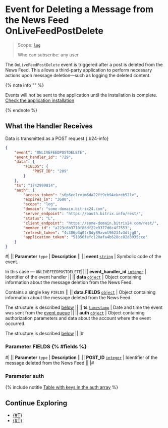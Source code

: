 # Event for Deleting a Message from the News Feed OnLiveFeedPostDelete

> Scope: [`log`](../../scopes/permissions.md)
>
> Who can subscribe: any user

The `OnLiveFeedPostDelete` event is triggered after a post is deleted from the News Feed. This allows a third-party application to perform necessary actions upon message deletion—such as logging the deleted content.

{% note info "" %}

Events will not be sent to the application until the installation is complete. [Check the application installation](../../../settings/app-installation/installation-finish.md)

{% endnote %}

## What the Handler Receives

Data is transmitted as a POST request {.b24-info}

```json
{
    "event": "ONLIVEFEEDPOSTDELETE",
    "event_handler_id": "729",
    "data": {
        "FIELDS": {
            "POST_ID": "209"
        }
    },
    "ts": "1742999814",
    "auth": {
        "access_token": "s6p6eclrvim6da22ft9ch94ekreb52lv",
        "expires_in": "3600",
        "scope": "log",
        "domain": "some-domain.bitrix24.com",
        "server_endpoint": "https://oauth.bitrix.info/rest/",
        "status": "L",
        "client_endpoint": "https://some-domain.bitrix24.com/rest/",
        "member_id": "a223c6b3710f85df22e9377d6c4f7553",
        "refresh_token": "4s386p3q0tr8dy89xvmt96234v3dljg8",
        "application_token": "51856fefc120afa4b628cc82d3935cce"
    }
}
```

#|
|| **Parameter**
`type` | **Description** ||
|| **event**
[`string`](../../data-types.md) | Symbolic code of the event.

In this case — `ONLIVEFEEDPOSTDELETE`||
|| **event_handler_id**
[`integer`](../../data-types.md) | Identifier of the event handler ||
|| **data**
[`object`](../../data-types.md) | Object containing information about the message deletion from the News Feed.

Contains a single key `FIELDS` ||
|| **data.FIELDS**
[`object`](../../data-types.md) | Object containing information about the message deleted from the News Feed.

The structure is described [below](#fields) ||
|| **ts**
[`timestamp`](../../data-types.md) | Date and time the event was sent from the [event queue](../../events/index.md) ||
|| **auth**
[`object`](../../data-types.md) | Object containing authorization parameters and data about the account where the event occurred.

The structure is described [below](#auth) ||
|#

### Parameter FIELDS {% #fields %}

#|
|| **Parameter**
`type` | **Description** ||
|| **POST_ID** 
[`integer`](../../data-types.md) | Identifier of the message deleted from the News Feed ||
|#

### Parameter auth

{% include notitle [Table with keys in the auth array](../../../_includes/auth-params-in-events.md) %}

## Continue Exploring
- [{#T}](../../events/index.md)
- [{#T}](../../events/event-bind.md)